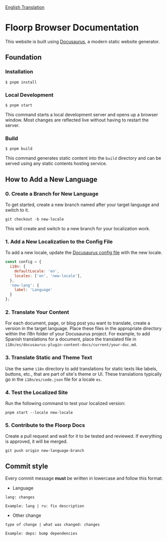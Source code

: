 [English Translation](README_en.md)

# Floorp Browser Documentation

This website is built using [Docusaurus](https://docusaurus.io/), a modern static website generator.

## Foundation

### Installation

```
$ pnpm install
```

### Local Development

```
$ pnpm start
```

This command starts a local development server and opens up a browser window. Most changes are reflected live without having to restart the server.

### Build

```
$ pnpm build
```

This command generates static content into the `build` directory and can be served using any static contents hosting service.

## How to Add a New Language

### 0. Create a Branch for New Language
To get started, create a new branch named after your target language and switch to it.
```
git checkout -b new-locale
```
This will create and switch to a new branch for your localization work.

### 1. Add a New Localization to the Config File
To add a new locale, update the [Docusaurus config file](/docusaurus.config.js) with the new locale.
```js
const config = {
  i18n: {
    defaultLocale: 'en',
    locales: ['en', 'new-locale'],
  },
  'new-lang': {
    label: 'Language'
  }
};
```
### 2. Translate Your Content
For each document, page, or blog post you want to translate, create a version in the target language. Place these files in the appropriate directory within the i18n folder of your Docusaurus project. For example, to add Spanish translations for a document, place the translated file in `i18n/es/docusaurus-plugin-content-docs/current/your-doc.md`.

### 3. Translate Static and Theme Text
Use the same `i18n` directory to add translations for static texts like labels, buttons, etc., that are part of site's theme or UI. These translations typically go in the `i18n/es/code.json` file for a locale `es`.

### 4. Test the Localized Site
Run the following command to test your localized version:
```
pnpm start --locale new-locale
```

### 5. Contribute to the Floorp Docs
Create a pull request and wait for it to be tested and reviewed. If everything is approved, it will be merged.

```
git push origin new-language-branch
```

## Commit style
Every commit message **must** be written in lowercase and follow this format:
* Language
```
lang: changes

Example: lang | ru: fix description
```
* Other change
```
type of change | what was changed: changes

Example: deps: bump dependencies
```